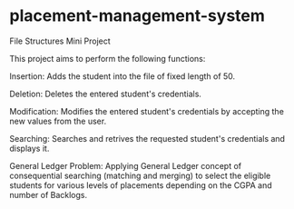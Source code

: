 # placement-management-system
File Structures Mini Project

This project aims to perform the following functions:


Insertion: Adds the student into the file of fixed length of 50.

Deletion: Deletes the entered student's credentials.

Modification: Modifies the entered student's credentials by accepting the new values from the user.

Searching: Searches and retrives the requested student's credentials and displays it.

General Ledger Problem: Applying General Ledger concept of consequential searching (matching and merging) to select the eligible students for various levels of placements depending on the CGPA and number of Backlogs.
